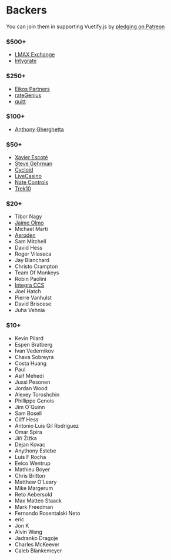# Backers

You can join them in supporting Vuetify.js by [pledging on Patreon](https://www.patreon.com/vuetify)

### $500+
- [LMAX Exchange](https://www.lmax.com/)
- [Intygrate](http://intygrate.com/)

### $250+
- [Eikos Partners](http://www.eikospartners.com/)
- [rateGenius](https://application.rategenius.com/)
- [quitt](https://quitt.ch/)

### $100+
- [Anthony Gherghetta](https://gorilladash.com/)

### $50+
- [Xavier Escoté](http://www.deister.net/)
- [Steve Gehrman](https://cocoatech.com/)
- [Cycloid](https://www.cycloid.io/)
- [LiveCasino](https://livecasino.com/)
- [Nate Controls](http://www.natecontrols.com/)
- [Trek10](https://www.trek10.com/)

### $20+
- Tibor Nagy
- [Jaime Olmo](https://www.jaimeolmo.com)
- Michael Marti
- [Aeroden](www.aeroden.com)
- Sam Mitchell
- David Hess
- Roger Vilaseca
- Jay Blanchard
- Christo Crampton
- Team Of Monkeys
- Robin Paolini
- [Integra CCS](https://www.integraccs.com/)
- Joel Hatch
- Pierre Vanhulst
- David Briscese
- Juha Vehnia

### $10+
- Kevin Pilard
- Espen Bratberg
- Ivan Vedernikov
- Chava Sobreyra
- Costa Huang
- Paul
- Asif Mehedi
- Jussi Pesonen
- Jordan Wood
- Alexey Toroshchin
- Phillippe Genois
- Jim O`Quinn
- Sam Bosell
- Cliff Hess
- Antonio Luis Gil Rodríguez
- Omar Spira
- Jiří Žižka
- Dejan Kovac
- Anythony Estebe
- Luis F Rocha
- Eeico Wentrup
- Mathieu Boyer
- Chris Britton
- Matthew O'Leary
- Mike Margerum
- Reto Aebersold
- Max Matteo Staack
- Mark Freedman
- Fernando Rosentalski Neto
- eric
- Jon K
- Alvin Wang
- Jadranko Dragoje
- Charles McKeever
- Caleb Blankemeyer

